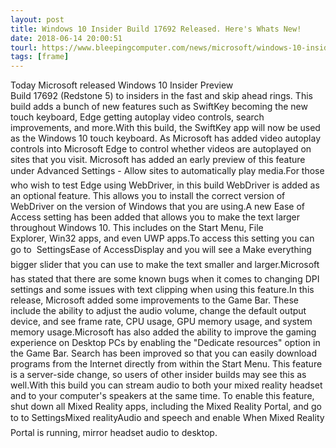 ```yaml
---
layout: post
title: Windows 10 Insider Build 17692 Released. Here's Whats New!
date: 2018-06-14 20:00:51
tourl: https://www.bleepingcomputer.com/news/microsoft/windows-10-insider-build-17692-released-heres-whats-new/
tags: [frame]
---
```

Today Microsoft released Windows 10 Insider Preview Build 17692 (Redstone 5) to insiders in the fast and skip ahead rings. This build adds a bunch of new features such as SwiftKey becoming the new touch keyboard, Edge getting autoplay video controls, search improvements, and more.With this build, the SwiftKey app will now be used as the Windows 10 touch keyboard. As Microsoft has added video autoplay controls into Microsoft Edge to control whether videos are autoplayed on sites that you visit. Microsoft has added an early preview of this feature under Advanced Settings - Allow sites to automatically play media.For those who wish to test Edge using WebDriver, in this build WebDriver is added as an optional feature. This allows you to install the correct version of WebDriver on the version of Windows that you are using.A new Ease of Access setting has been added that allows you to make the text larger throughout Windows 10. This includes on the Start Menu, File Explorer, Win32 apps, and even UWP apps.To access this setting you can go to  SettingsEase of AccessDisplay and you will see a Make everything bigger slider that you can use to make the text smaller and larger.Microsoft has stated that there are some known bugs when it comes to changing DPI settings and some issues with text clipping when using this feature.In this release, Microsoft added some improvements to the Game Bar. These include the ability to adjust the audio volume, change the default output device, and see frame rate, CPU usage, GPU memory usage, and system memory usage.Microsoft has also added the ability to improve the gaming experience on Desktop PCs by enabling the "Dedicate resources" option in the Game Bar. Search has been improved so that you can easily download programs from the Internet directly from within the Start Menu. This feature is a server-side change, so users of other insider builds may see this as well.With this build you can stream audio to both your mixed reality headset and to your computer's speakers at the same time. To enable this feature, shut down all Mixed Reality apps, including the Mixed Reality Portal, and go to to SettingsMixed realityAudio and speech and enable When Mixed Reality Portal is running, mirror headset audio to desktop. 